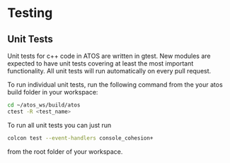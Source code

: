 # Testing

## Unit Tests
Unit tests for c++ code in ATOS are written in gtest. New modules are expected to have unit tests covering at least the most important functionality. All unit tests will run automatically on every pull request. 

To run individual unit tests, run the following command from the your atos build folder in your workspace:
```bash
cd ~/atos_ws/build/atos
ctest -R <test_name>
```

To run all unit tests you can just run 
```bash
colcon test --event-handlers console_cohesion+
```
from the root folder of your workspace.

